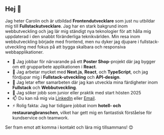 ## Hej 👋

Jag heter Carolin och är utbildad **Frontendutvecklare** som just nu utbildar mig till **Fullstackutvecklare**. Jag har en stark bakgrund inom webbutveckling och jag lär mig ständigt nya teknologier för att hålla mig uppdaterad i den snabbt föränderliga teknikvärlden. Min resa inom webbutveckling började med frontend, men nu dyker jag djupare i fullstack-utveckling med fokus på att bygga skalbara och responsiva webbapplikationer.

- 🔭 Jag jobbar för närvarande på ett **Poster Shop**-projekt där jag bygger om ett grupparbete applikationen i **React**.
- 🌱 Jag arbetar mycket med **Next.js**, **React**, och **TypeScript**, och jag fördjupar mig i **Fullstack-utveckling** och **API-design**.
- 👯 Jag letar efter samarbeten där jag kan utveckla mina färdigheter inom **Fullstack** och **Webbutveckling**.
- 🤔 Jag söker jobb som junior eller praktik med start hösten 2025
- 📫 Du kan nå mig via [LinkedIn](https://www.linkedin.com/in/carolin-andersson-b8b34b249/) eller [Email](mailto:carolinmimmie@gmail.com).
- ⚡ Rolig fakta: Jag har tidigare jobbat inom **hotell- och restaurangbranschen**, vilket har gett mig en fantastisk förståelse för kundservice och teamwork.

Ser fram emot att komma i kontakt och lära mig tillsammans! 😊
